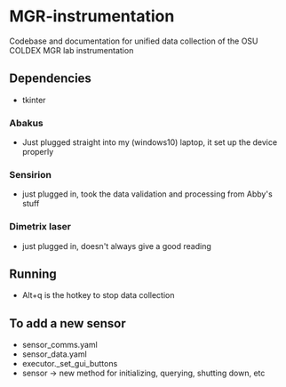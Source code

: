 # MGR-instrumentation
Codebase and documentation for unified data collection of the OSU COLDEX MGR lab instrumentation

## Dependencies
- tkinter

### Abakus
- Just plugged straight into my (windows10) laptop, it set up the device properly

### Sensirion
- just plugged in, took the data validation and processing from Abby's stuff

### Dimetrix laser
- just plugged in, doesn't always give a good reading

## Running
- Alt+q is the hotkey to stop data collection

## To add a new sensor
- sensor_comms.yaml
- sensor_data.yaml
- executor._set_gui_buttons
- sensor -> new method for initializing, querying, shutting down, etc

